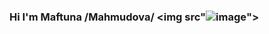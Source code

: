 ### Hi I'm Maftuna /Mahmudova/ <img src"![image](https://user-images.githubusercontent.com/107746483/183279896-85f1f16c-41eb-4f4a-845f-e55edb9d8517.png)">

